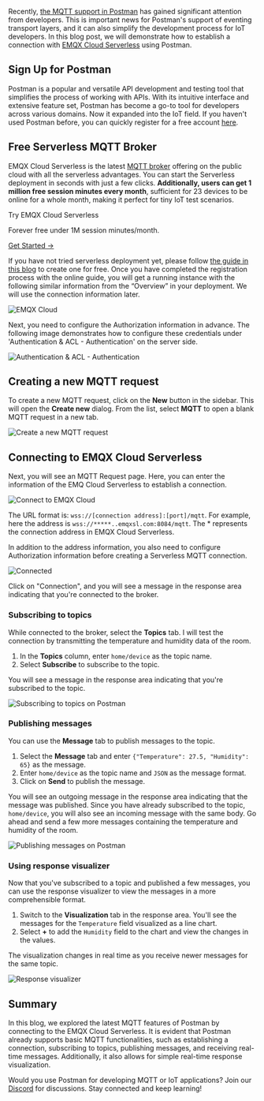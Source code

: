 Recently, [the MQTT support in Postman](https://blog.postman.com/postman-supports-mqtt-apis/) has gained significant attention from developers. This is important news for Postman's support of eventing transport layers, and it can also simplify the development process for IoT developers. In this blog post, we will demonstrate how to establish a connection with [EMQX Cloud Serverless](https://www.emqx.com/en/cloud/serverless-mqtt) using Postman.

## Sign Up for Postman

Postman is a popular and versatile API development and testing tool that simplifies the process of working with APIs. With its intuitive interface and extensive feature set, Postman has become a go-to tool for developers across various domains. Now it expanded into the IoT field. If you haven't used Postman before, you can quickly register for a free account [here](https://www.postman.com/).

## Free Serverless MQTT Broker

EMQX Cloud Serverless is the latest [MQTT broker](https://www.emqx.com/en/blog/the-ultimate-guide-to-mqtt-broker-comparison) offering on the public cloud with all the serverless advantages. You can start the Serverless deployment in seconds with just a few clicks. **Additionally, users can get 1 million free session minutes every month**, sufficient for 23 devices to be online for a whole month, making it perfect for tiny IoT test scenarios.

Try EMQX Cloud Serverless

Forever free under 1M session minutes/month.

[Get Started →](https://accounts.emqx.com/signup?continue=https://cloud-intl.emqx.com/console/deployments/0?oper=new)

If you have not tried serverless deployment yet, please follow [the guide in this blog](https://www.emqx.com/en/blog/a-comprehensive-guide-to-serverless-mqtt-service) to create one for free. Once you have completed the registration process with the online guide, you will get a running instance with the following similar information from the “Overview” in your deployment. We will use the connection information later.

![EMQX Cloud](https://assets.emqx.com/images/ee156f2d3e8cd3e620e891150728d0bc.png?imageMogr2/thumbnail/1520x)

Next, you need to configure the Authorization information in advance. The following image demonstrates how to configure these credentials under 'Authentication & ACL - Authentication' on the server side.

![Authentication & ACL - Authentication](https://assets.emqx.com/images/24a419e22962de960e149e00f3287b78.png?imageMogr2/thumbnail/1520x)

## Creating a new MQTT request

To create a new MQTT request, click on the **New** button in the sidebar. This will open the **Create new** dialog. From the list, select **MQTT** to open a blank MQTT request in a new tab.

![Create a new MQTT request](https://assets.emqx.com/images/3c877775aabccd259cdfbfab617636b4.png?imageMogr2/thumbnail/1520x)

## Connecting to EMQX Cloud Serverless

Next, you will see an MQTT Request page. Here, you can enter the information of the EMQ Cloud Serverless to establish a connection.

![Connect to EMQX Cloud](https://assets.emqx.com/images/74ac9072a65b33af520b4dcaa82d5745.png?imageMogr2/thumbnail/1520x)

The URL format is: `wss://[connection address]:[port]/mqtt`. For example, here the address is `wss://*****..emqxsl.com:8084/mqtt`. The * represents the connection address in EMQX Cloud Serverless.

In addition to the address information, you also need to configure Authorization information before creating a Serverless MQTT connection.

![Connected](https://assets.emqx.com/images/53e6e70a006ec004cefa055915591a2c.png?imageMogr2/thumbnail/1520x)

Click on "Connection", and you will see a message in the response area indicating that you're connected to the broker.

### Subscribing to topics

While connected to the broker, select the **Topics** tab. I will test the connection by transmitting the temperature and humidity data of the room.

1. In the **Topics** column, enter `home/device` as the topic name.
2. Select **Subscribe** to subscribe to the topic.

You will see a message in the response area indicating that you're subscribed to the topic.

![Subscribing to topics on Postman](https://assets.emqx.com/images/46afe41abc131b8b1dad8ef5e4cd6453.png?imageMogr2/thumbnail/1520x)

### Publishing messages

You can use the **Message** tab to publish messages to the topic.

1. Select the **Message** tab and enter `{"Temperature": 27.5, "Humidity": 65}` as the message.
2. Enter `home/device` as the topic name and `JSON` as the message format.
3. Click on **Send** to publish the message.

You will see an outgoing message in the response area indicating that the message was published. Since you have already subscribed to the topic, `home/device`, you will also see an incoming message with the same body. Go ahead and send a few more messages containing the temperature and humidity of the room.

![Publishing messages on Postman](https://assets.emqx.com/images/399d7a02f414c3523802c14c2e987053.png?imageMogr2/thumbnail/1520x)

### Using response visualizer

Now that you've subscribed to a topic and published a few messages, you can use the response visualizer to view the messages in a more comprehensible format.

1. Switch to the **Visualization** tab in the response area. You'll see the messages for the `Temperature` field visualized as a line chart.
2. Select **+** to add the `Humidity` field to the chart and view the changes in the values.

The visualization changes in real time as you receive newer messages for the same topic.

![Response visualizer](https://assets.emqx.com/images/1cfd42c449ffc52d912d8db30060f761.png?imageMogr2/thumbnail/1520x)

## Summary

In this blog, we explored the latest MQTT features of Postman by connecting to the EMQX Cloud Serverless. It is evident that Postman already supports basic MQTT functionalities, such as establishing a connection, subscribing to topics, publishing messages, and receiving real-time messages. Additionally, it also allows for simple real-time response visualization.

Would you use Postman for developing MQTT or IoT applications? Join our [Discord](https://discord.com/invite/xYGf3fQnES) for discussions. Stay connected and keep learning!